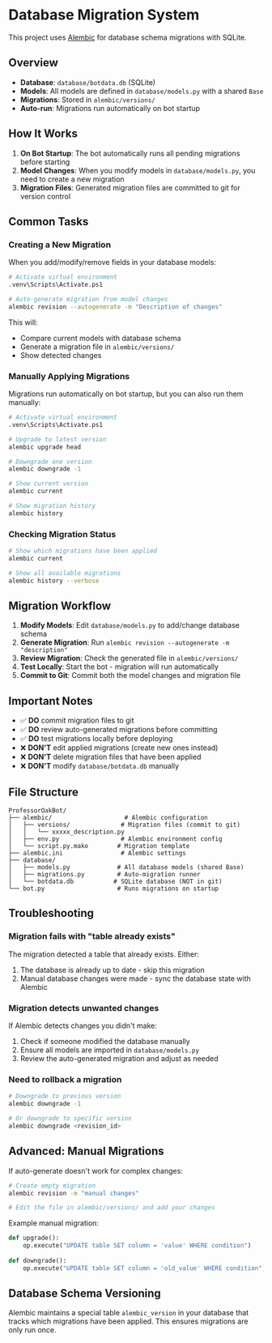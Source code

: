 # Database Migration System

This project uses [Alembic](https://alembic.sqlalchemy.org/) for database schema migrations with SQLite.

## Overview

- **Database**: `database/botdata.db` (SQLite)
- **Models**: All models are defined in `database/models.py` with a shared `Base`
- **Migrations**: Stored in `alembic/versions/`
- **Auto-run**: Migrations run automatically on bot startup

## How It Works

1. **On Bot Startup**: The bot automatically runs all pending migrations before starting
2. **Model Changes**: When you modify models in `database/models.py`, you need to create a new migration
3. **Migration Files**: Generated migration files are committed to git for version control

## Common Tasks

### Creating a New Migration

When you add/modify/remove fields in your database models:

```bash
# Activate virtual environment
.venv\Scripts\Activate.ps1

# Auto-generate migration from model changes
alembic revision --autogenerate -m "Description of changes"
```

This will:
- Compare current models with database schema
- Generate a migration file in `alembic/versions/`
- Show detected changes

### Manually Applying Migrations

Migrations run automatically on bot startup, but you can also run them manually:

```bash
# Activate virtual environment
.venv\Scripts\Activate.ps1

# Upgrade to latest version
alembic upgrade head

# Downgrade one version
alembic downgrade -1

# Show current version
alembic current

# Show migration history
alembic history
```

### Checking Migration Status

```bash
# Show which migrations have been applied
alembic current

# Show all available migrations
alembic history --verbose
```

## Migration Workflow

1. **Modify Models**: Edit `database/models.py` to add/change database schema
2. **Generate Migration**: Run `alembic revision --autogenerate -m "description"`
3. **Review Migration**: Check the generated file in `alembic/versions/`
4. **Test Locally**: Start the bot - migration will run automatically
5. **Commit to Git**: Commit both the model changes and migration file

## Important Notes

- ✅ **DO** commit migration files to git
- ✅ **DO** review auto-generated migrations before committing
- ✅ **DO** test migrations locally before deploying
- ❌ **DON'T** edit applied migrations (create new ones instead)
- ❌ **DON'T** delete migration files that have been applied
- ❌ **DON'T** modify `database/botdata.db` manually

## File Structure

```
ProfessorOakBot/
├── alembic/                    # Alembic configuration
│   ├── versions/              # Migration files (commit to git)
│   │   └── xxxxx_description.py
│   ├── env.py                 # Alembic environment config
│   └── script.py.mako        # Migration template
├── alembic.ini                # Alembic settings
├── database/
│   ├── models.py             # All database models (shared Base)
│   ├── migrations.py         # Auto-migration runner
│   └── botdata.db           # SQLite database (NOT in git)
└── bot.py                    # Runs migrations on startup
```

## Troubleshooting

### Migration fails with "table already exists"

The migration detected a table that already exists. Either:
1. The database is already up to date - skip this migration
2. Manual database changes were made - sync the database state with Alembic

### Migration detects unwanted changes

If Alembic detects changes you didn't make:
1. Check if someone modified the database manually
2. Ensure all models are imported in `database/models.py`
3. Review the auto-generated migration and adjust as needed

### Need to rollback a migration

```bash
# Downgrade to previous version
alembic downgrade -1

# Or downgrade to specific version
alembic downgrade <revision_id>
```

## Advanced: Manual Migrations

If auto-generate doesn't work for complex changes:

```bash
# Create empty migration
alembic revision -m "manual changes"

# Edit the file in alembic/versions/ and add your changes
```

Example manual migration:
```python
def upgrade():
    op.execute("UPDATE table SET column = 'value' WHERE condition")
    
def downgrade():
    op.execute("UPDATE table SET column = 'old_value' WHERE condition")
```

## Database Schema Versioning

Alembic maintains a special table `alembic_version` in your database that tracks which migrations have been applied. This ensures migrations are only run once.

